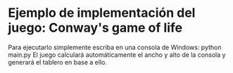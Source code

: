 # Ejemplo de implementación del juego: Conway's game of life

Para ejecutarlo simplemente escriba en una consola de Windows: python main.py
El juego calculará automáticamente el ancho y alto de la consola y generará el tablero en base a ello.